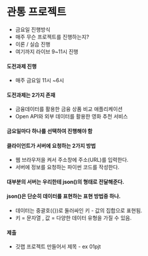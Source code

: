 # 관통 프로젝트
- 금요일 진행방식
- 매주 무슨 프로젝트를 진행하는지?
- 이론 / 실습 진행
- 여기까지 라이브 9~11시 진행

#### 도전과제 진행
- 매주 금요일 11시 ~6시

#### 도전과제는 2가지 존재
- 금융데이터를 활용한 금융 상품 비교 애플리케이션
- Open API와 외부 데이터를 활용한 영화 추천 서비스

#### 금요일마다 하나를 선택하여 진행해야 함


#### 클라이언트가 서버에 요청하는 2가지 방법
- 웹 브라우저을 켜서 주소창에 주소(URL)를 입력한다.
- 서버에 정보를 요청하는 파이썬 코드를 작성한다.


#### 대부분의 서버는 우리한테 json()의 형태로 전달해준다.
#### json()은 단순히 데이터를 표현하는 표현 방법중 하나.
- 데이터는 중괄호({})로 둘러싸인 키 - 값의 집합으로 표현됨.
- 키 = 문자열 , 값 = 다양한 데이터 유형을 가질 수 있음.

#### 제출
- 깃랩 프로젝트 만들어서 제목 - ex 01pjt